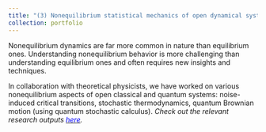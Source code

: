 ```yaml
---
title: "(3) Nonequilibrium statistical mechanics of open dynamical systems"
collection: portfolio
---
```

Nonequilibrium dynamics are far more common in nature than equilibrium ones. Understanding nonequilibrium behavior is more challenging than understanding equilibrium ones and often requires new insights and techniques.

In collaboration with theoretical physicists, we have worked on various nonequilibrium aspects of open classical and quantum systems: noise-induced critical transitions, stochastic thermodynamics, quantum Brownian motion (using quantum stochastic calculus). <i>Check out the relevant research outputs [<font color = "blue">here</font>](https://shoelim.github.io/publications/).</i>
